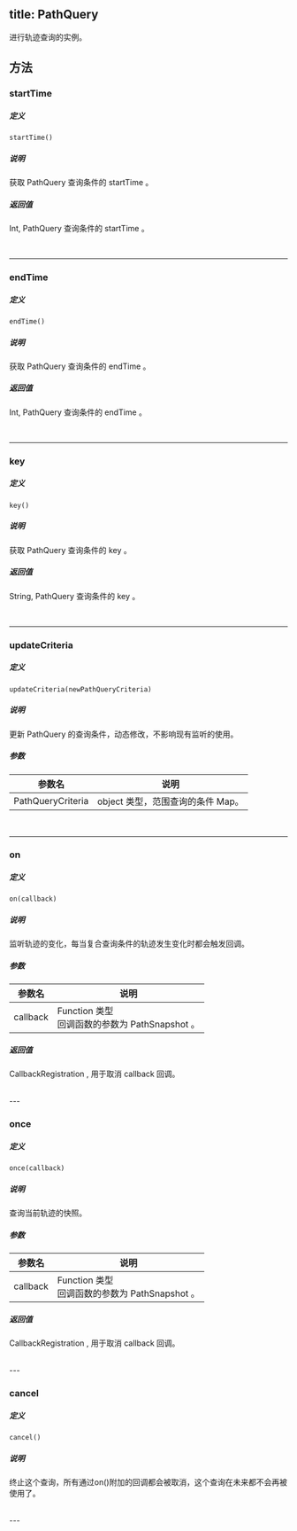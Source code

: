 title: PathQuery
---

进行轨迹查询的实例。

## 方法

### startTime

##### 定义

`startTime()`

##### 说明

获取 PathQuery 查询条件的 startTime 。

##### 返回值

Int, PathQuery 查询条件的 startTime 。

</br>

---

### endTime

##### 定义

`endTime()`

##### 说明

获取 PathQuery 查询条件的 endTime 。

##### 返回值

Int, PathQuery 查询条件的 endTime 。

</br>

---

### key

##### 定义

`key()`

##### 说明

获取 PathQuery 查询条件的 key 。

##### 返回值

String, PathQuery 查询条件的 key 。

</br>

---

### updateCriteria

##### 定义

`updateCriteria(newPathQueryCriteria)`

##### 说明

更新 PathQuery 的查询条件，动态修改，不影响现有监听的使用。

##### 参数

| 参数名 | 说明 |
|---|---|
| PathQueryCriteria | object 类型，范围查询的条件 Map。 |

</br>

---

### on

##### 定义

`on(callback)`

##### 说明

监听轨迹的变化，每当复合查询条件的轨迹发生变化时都会触发回调。

##### 参数

| 参数名            | 说明                                       |
| -------------- | ---------------------------------------- |
| callback      | Function 类型<br> 回调函数的参数为 PathSnapshot 。 |

##### 返回值

CallbackRegistration , 用于取消 callback 回调。

<br>
---

### once

##### 定义

`once(callback)`

##### 说明

查询当前轨迹的快照。

##### 参数

| 参数名            | 说明                                       |
| -------------- | ---------------------------------------- |
| callback      | Function 类型<br> 回调函数的参数为 PathSnapshot 。 |

##### 返回值

CallbackRegistration , 用于取消 callback 回调。

<br>
---

### cancel

##### 定义

`cancel()`

##### 说明

终止这个查询，所有通过on()附加的回调都会被取消，这个查询在未来都不会再被使用了。

<br>
---

